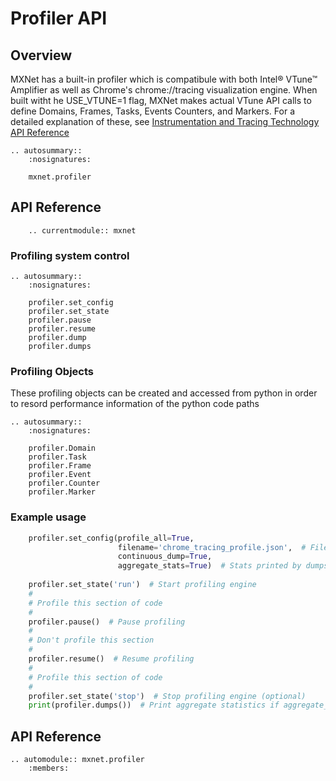 # Profiler API

## Overview

MXNet has a built-in profiler which is compatibule with both Intel® VTune™ Amplifier as well as Chrome's chrome://tracing visualization engine.  When built witht he USE_VTUNE=1 flag, MXNet makes actual VTune API calls to define Domains, Frames, Tasks, Events Counters, and Markers.  For a detailed explanation of these, see [Instrumentation and Tracing Technology API Reference ](https://software.intel.com/en-us/vtune-amplifier-help-instrumentation-and-tracing-technology-api-reference)

```eval_rst
.. autosummary::
    :nosignatures:

    mxnet.profiler
```

## API Reference

```eval_rst
    .. currentmodule:: mxnet
```

### Profiling system control


```eval_rst
.. autosummary::
    :nosignatures:

    profiler.set_config
    profiler.set_state
    profiler.pause
    profiler.resume
    profiler.dump
    profiler.dumps
```

### Profiling Objects

These profiling objects can be created and accessed from python in order to resord performance information of the python code paths 

```eval_rst
.. autosummary::
    :nosignatures:

    profiler.Domain
    profiler.Task
    profiler.Frame
    profiler.Event
    profiler.Counter
    profiler.Marker
```

### Example usage
```python
    profiler.set_config(profile_all=True,
                        filename='chrome_tracing_profile.json',  # File used for chrome://tracing visualization
                        continuous_dump=True,
                        aggregate_stats=True)  # Stats printed by dumps() call
                        
    profiler.set_state('run')  # Start profiling engine
    #
    # Profile this section of code
    #
    profiler.pause()  # Pause profiling
    #
    # Don't profile this section
    #
    profiler.resume()  # Resume profiling
    #
    # Profile this section of code 
    #
    profiler.set_state('stop')  # Stop profiling engine (optional)
    print(profiler.dumps())  # Print aggregate statistics if aggregate_stats was set to True
```

## API Reference

<script type="text/javascript" src='../../../_static/js/auto_module_index.js'></script>

```eval_rst
.. automodule:: mxnet.profiler
    :members:
```
<script>auto_index("api-reference");</script>
